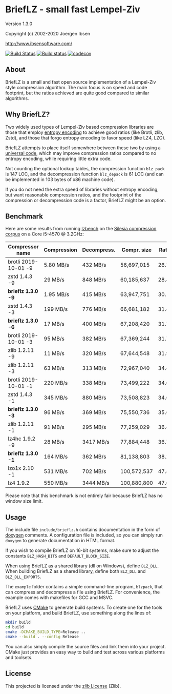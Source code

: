 
BriefLZ - small fast Lempel-Ziv
===============================

Version 1.3.0

Copyright (c) 2002-2020 Joergen Ibsen

<http://www.ibsensoftware.com/>

[![Build Status](https://travis-ci.org/jibsen/brieflz.svg?branch=master)](https://travis-ci.org/jibsen/brieflz) [![Build status](https://ci.appveyor.com/api/projects/status/l9vhammx8p8hkrqb/branch/master?svg=true)](https://ci.appveyor.com/project/jibsen/brieflz/branch/master) [![codecov](https://codecov.io/gh/jibsen/brieflz/branch/master/graph/badge.svg)](https://codecov.io/gh/jibsen/brieflz)


About
-----

BriefLZ is a small and fast open source implementation of a Lempel-Ziv
style compression algorithm. The main focus is on speed and code footprint,
but the ratios achieved are quite good compared to similar algorithms.


Why BriefLZ?
------------

Two widely used types of Lempel-Ziv based compression libraries are those
that employ [entropy encoding][entropy] to achieve good ratios (like Brotli,
zlib, Zstd), and those that forgo entropy encoding to favor speed (like LZ4,
LZO).

BriefLZ attempts to place itself somewhere between these two by using a
[universal code][universal], which may improve compression ratios compared to
no entropy encoding, while requiring little extra code.

Not counting the optional lookup tables, the compression function `blz_pack`
is 147 LOC, and the decompression function `blz_depack` is 61 LOC (and can be
implemented in 103 bytes of x86 machine code).

If you do not need the extra speed of libraries without entropy encoding, but
want reasonable compression ratios, and the footprint of the compression or
decompression code is a factor, BriefLZ might be an option.

[entropy]: https://en.wikipedia.org/wiki/Entropy_encoding
[universal]: https://en.wikipedia.org/wiki/Universal_code_(data_compression)


Benchmark
---------

Here are some results from running [lzbench][] on the
[Silesia compression corpus][silesia] on a Core i5-4570 @ 3.2GHz:

| Compressor name         | Compression| Decompress.|  Compr. size  | Ratio |
| ---------------         | -----------| -----------| ------------- | ----- |
| brotli 2019-10-01 -9    |  5.80 MB/s |   432 MB/s |    56,697,015 | 26.75 |
| zstd 1.4.3 -9           |    29 MB/s |   848 MB/s |    60,185,637 | 28.40 |
| **brieflz 1.3.0 -9**    |  1.95 MB/s |   415 MB/s |    63,947,751 | 30.17 |
| zstd 1.4.3 -3           |   199 MB/s |   776 MB/s |    66,681,182 | 31.46 |
| **brieflz 1.3.0 -6**    |    17 MB/s |   400 MB/s |    67,208,420 | 31.71 |
| brotli 2019-10-01 -3    |    95 MB/s |   382 MB/s |    67,369,244 | 31.79 |
| zlib 1.2.11 -9          |    11 MB/s |   320 MB/s |    67,644,548 | 31.92 |
| zlib 1.2.11 -3          |    63 MB/s |   313 MB/s |    72,967,040 | 34.43 |
| brotli 2019-10-01 -1    |   220 MB/s |   338 MB/s |    73,499,222 | 34.68 |
| zstd 1.4.3 -1           |   345 MB/s |   880 MB/s |    73,508,823 | 34.68 |
| **brieflz 1.3.0 -3**    |    96 MB/s |   369 MB/s |    75,550,736 | 35.65 |
| zlib 1.2.11 -1          |    91 MB/s |   295 MB/s |    77,259,029 | 36.45 |
| lz4hc 1.9.2 -9          |    28 MB/s |  3417 MB/s |    77,884,448 | 36.75 |
| **brieflz 1.3.0 -1**    |   164 MB/s |   362 MB/s |    81,138,803 | 38.28 |
| lzo1x 2.10 -1           |   531 MB/s |   702 MB/s |   100,572,537 | 47.45 |
| lz4 1.9.2               |   550 MB/s |  3444 MB/s |   100,880,800 | 47.60 |

Please note that this benchmark is not entirely fair because BriefLZ has no
window size limit.

[lzbench]: https://github.com/inikep/lzbench
[silesia]: http://sun.aei.polsl.pl/~sdeor/index.php?page=silesia


Usage
-----

The include file `include/brieflz.h` contains documentation in the form of
[doxygen][] comments. A configuration file is included, so you can simply run
`doxygen` to generate documentation in HTML format.

If you wish to compile BriefLZ on 16-bit systems, make sure to adjust the
constants `BLZ_HASH_BITS` and `DEFAULT_BLOCK_SIZE`.

When using BriefLZ as a shared library (dll on Windows), define `BLZ_DLL`.
When building BriefLZ as a shared library, define both `BLZ_DLL` and
`BLZ_DLL_EXPORTS`.

The `example` folder contains a simple command-line program, `blzpack`, that
can compress and decompress a file using BriefLZ. For convenience, the example
comes with makefiles for GCC and MSVC.

BriefLZ uses [CMake][] to generate build systems. To create one for the tools
on your platform, and build BriefLZ, use something along the lines of:

~~~sh
mkdir build
cd build
cmake -DCMAKE_BUILD_TYPE=Release ..
cmake --build . --config Release
~~~

You can also simply compile the source files and link them into your project.
CMake just provides an easy way to build and test across various platforms and
toolsets.

[doxygen]: http://www.doxygen.org/
[CMake]: http://www.cmake.org/


License
-------

This projected is licensed under the [zlib License](LICENSE) (Zlib).
